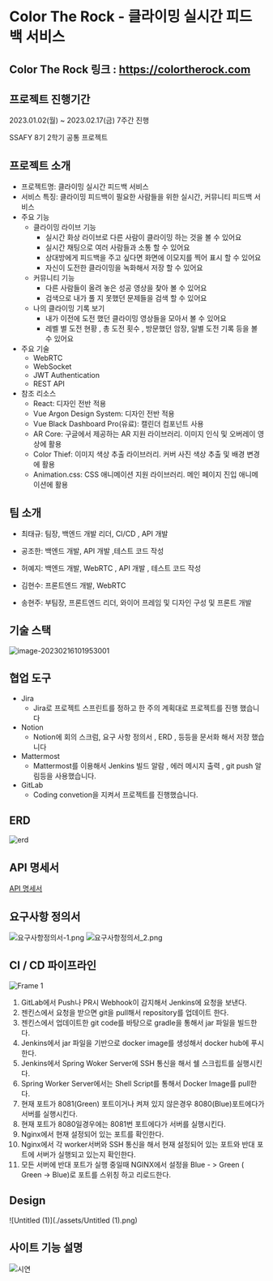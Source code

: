 
# Color The Rock - 클라이밍 실시간 피드백 서비스

## Color The Rock 링크 : https://colortherock.com



## 프로젝트 진행기간

2023.01.02(월) ~ 2023.02.17(금) 7주간 진행

SSAFY 8기 2학기 공통 프로젝트



## 프로젝트 소개

* 프로젝트명: 클라이밍 실시간 피드백 서비스
* 서비스 특징: 클라이밍 피드백이 필요한 사람들을 위한 실시간, 커뮤니티 피드백 서비스
* 주요 기능
  - 클라이밍 라이브 기능
    - 실시간 화상 라이브로 다른 사람이 클라이밍 하는 것을 볼 수 있어요
    - 실시간 채팅으로 여러  사람들과 소통 할  수 있어요
    - 상대방에게 피드백을 주고 싶다면 화면에 이모지를 찍어 표시 할 수 있어요
    - 자신이 도전한 클라이밍을 녹화해서 저장 할 수 있어요
  - 커뮤니티 기능
    - 다른 사람들이 올려 놓은 성공 영상을 찾아 볼 수 있어요
    - 검색으로 내가 풀 지 못했던 문제들을 검색 할 수 있어요
  - 나의 클라이밍 기록 보기
    - 내가 이전에 도전 했던 클라이밍 영상들을 모아서 볼 수 있어요
    - 레벨 별 도전 현황 , 총 도전 횟수 , 방문했던 암장, 일별 도전 기록 등을 볼 수 있어요
* 주요 기술
  - WebRTC
  - WebSocket
  - JWT Authentication
  - REST API
* 참조 리소스
  * React: 디자인 전반 적용
  * Vue Argon Design System: 디자인 전반 적용
  * Vue Black Dashboard Pro(유료): 캘린더 컴포넌트 사용
  * AR Core: 구글에서 제공하는 AR 지원 라이브러리. 이미지 인식 및 오버레이 영상에 활용
  * Color Thief: 이미지 색상 추출 라이브러리. 커버 사진 색상 추출 및 배경 변경에 활용
  * Animation.css: CSS 애니메이션 지원 라이브러리. 메인 페이지 진입 애니메이션에 활용

## 팀 소개
* 최태규: 팀장, 백엔드 개발 리더, CI/CD , API 개발

* 공조한: 백엔드 개발, API 개발 ,테스트 코드 작성

* 허예지: 백엔드 개발, WebRTC , API 개발 , 테스트 코드 작성

* 김현수: 프론트엔드 개발, WebRTC

* 송현주: 부팀장, 프론트엔드 리더, 와이어 프레임 및 디자인 구성 및 프론트 개발

  

## 기술 스택

![image-20230216101953001](./assets/image-20230216101953001.png)

## 협업 도구

- Jira
  - Jira로 프로젝트 스프린트를 정하고 한 주의 계획대로 프로젝트를 진행 했습니다
- Notion
  - Notion에 회의 스크럼, 요구 사항 정의서 , ERD , 등등을 문서화 해서 저장 했습니다
- Mattermost
  - Mattermost를 이용해서 Jenkins 빌드 알람 , 에러 메시지  출력 , git push 알림등을 사용했습니다.
- GitLab
  - Coding convetion을 지켜서 프로젝트를 진행했습니다.

## ERD

![erd](./assets/erd.png)

## API 명세서

[API 명세서](./docs/swagger.html)



## 요구사항 정의서

![요구사항정의서-1.png](./요구사항정의서-1.png)
![요구사항정의서_2.png](./요구사항정의서_2.png)





## CI / CD 파이프라인

![Frame 1](./assets/그림1.png)



1. GitLab에서 Push나 PR시 Webhook이 감지해서 Jenkins에 요청을 보낸다.
2. 젠킨스에서 요청을 받으면 git을 pull해서 repository를 업데이트 한다.
3. 젠킨스에서 업데이트한 git code를 바탕으로 gradle을 통해서 jar 파일을 빌드한다.
4. Jenkins에서 jar 파일을 기반으로 docker image를 생성해서 docker hub에 푸시한다.
5. Jenkins에서 Spring Woker Server에 SSH 통신을 해서 쉘 스크립트를 실행시킨다.
6. Spring Worker Server에서는 Shell Script를 통해서 Docker Image를 pull한다.
7. 현재 포트가 8081(Green) 포트이거나 켜져 있지 않은경우 8080(Blue)포트에다가 서버를 실행시킨다.
8. 현재 포트가 8080일경우에는 8081번 포트에다가 서버를 실행시킨다.
9. Nginx에서 현재 설정되어 있는 포트를 확인한다.
10. Nginx에서 각 worker서버와 SSH 통신을 해서 현재 설정되어 있는 포트와 반대 포트에 서버가 실행되고 있는지 확인한다.
11. 모든 서버에 반대 포트가 실행 중일때 NGINX에서 설정을 Blue - > Green ( Green -> Blue)로 포트를 스위칭 하고 리로드한다.



## Design

![Untitled (1)](./assets/Untitled (1).png)





##  사이트 기능 설명





![시연](./assets/시연.gif)


